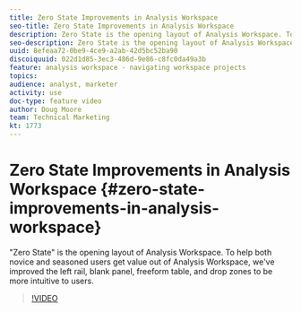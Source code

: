 ```yaml
---
title: Zero State Improvements in Analysis Workspace
seo-title: Zero State Improvements in Analysis Workspace
description: Zero State is the opening layout of Analysis Workspace. To help both novice and seasoned users get value out of Analysis Workspace, we've improved the left rail, blank panel, freeform table, and drop zones to be more intuitive to users.
seo-description: Zero State is the opening layout of Analysis Workspace. To help both novice and seasoned users get value out of Analysis Workspace, we've improved the left rail, blank panel, freeform table, and drop zones to be more intuitive to users.
uuid: 8efeaa72-0be9-4ce9-a2ab-42d5bc52ba90
discoiquuid: 022d1d85-3ec3-486d-9e86-c8fc0da49a3b
feature: analysis workspace - navigating workspace projects
topics: 
audience: analyst, marketer
activity: use
doc-type: feature video
author: Doug Moore
team: Technical Marketing
kt: 1773
---
```


# Zero State Improvements in Analysis Workspace {#zero-state-improvements-in-analysis-workspace}

"Zero State" is the opening layout of Analysis Workspace. To help both novice and seasoned users get value out of Analysis Workspace, we've improved the left rail, blank panel, freeform table, and drop zones to be more intuitive to users.

>[!VIDEO](https://video.tv.adobe.com/v/23560/?quality=12)